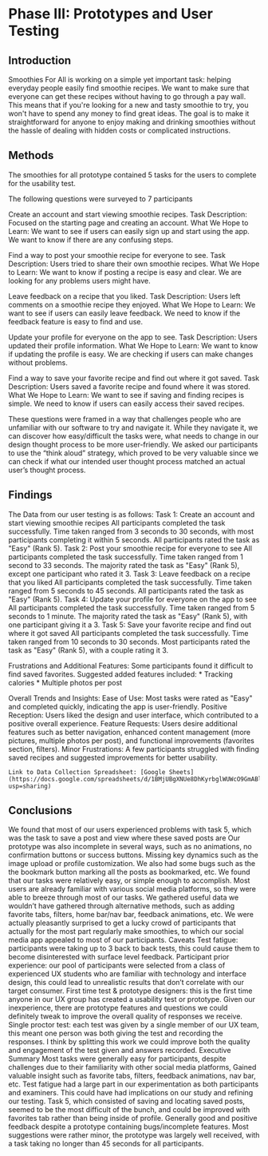 # Phase III: Prototypes and User Testing

## Introduction
Smoothies For All is working on a simple yet important task: helping everyday people easily find smoothie recipes. We want to make sure that everyone can get these recipes without having to go through a pay wall. This means that if you're looking for a new and tasty smoothie to try, you won't have to spend any money to find great ideas. The goal is to make it straightforward for anyone to enjoy making and drinking smoothies without the hassle of dealing with hidden costs or complicated instructions.

## Methods

The smoothies for all prototype contained 5 tasks for the users to complete for the usability test. 

The following questions were surveyed to 7 participants

Create an account and start viewing smoothie recipes.
    Task Description: Focused on the starting page and creating an account.
    What We Hope to Learn: We want to see if users can easily sign up and start using the app. We want to know if there are any confusing steps.

Find a way to post your smoothie recipe for everyone to see.
    Task Description: Users tried to share their own smoothie recipes.
    What We Hope to Learn: We want to know if posting a recipe is easy and clear. We are looking for any problems users might have.

Leave feedback on a recipe that you liked.
    Task Description: Users left comments on a smoothie recipe they enjoyed.
    What We Hope to Learn: We want to see if users can easily leave feedback. We need to know if the feedback feature is easy to find and use.

Update your profile for everyone on the app to see.
    Task Description: Users updated their profile information.
    What We Hope to Learn: We want to know if updating the profile is easy. We are checking if users can make changes without problems.
    
Find a way to save your favorite recipe and find out where it got saved.
    Task Description: Users saved a favorite recipe and found where it was stored.
    What We Hope to Learn: We want to see if saving and finding recipes is simple. We need to know if users can easily access their saved recipes.

These questions were framed in a way that challenges people who are unfamiliar with our software to try and navigate it. While they navigate it, we can discover how easy/difficult the tasks were, what needs to change in our design thought process to be more user-friendly.
We asked our participants to use the “think aloud” strategy, which proved to be very valuable since we can check if what our intended user thought process matched an actual user’s thought process.

## Findings

The Data from our user testing is as follows:
    Task 1: Create an account and start viewing smoothie recipes
        All participants completed the task successfully.
        Time taken ranged from 3 seconds to 30 seconds, with most participants completing it within 5 seconds.
        All participants rated the task as "Easy" (Rank 5).
    Task 2: Post your smoothie recipe for everyone to see
        All participants completed the task successfully.
        Time taken ranged from 1 second to 33 seconds.
        The majority rated the task as "Easy" (Rank 5), except one participant who rated it 3.
    Task 3: Leave feedback on a recipe that you liked
        All participants completed the task successfully.
        Time taken ranged from 5 seconds to 45 seconds.
        All participants rated the task as "Easy" (Rank 5).
    Task 4: Update your profile for everyone on the app to see
        All participants completed the task successfully.
        Time taken ranged from 5 seconds to 1 minute.
        The majority rated the task as "Easy" (Rank 5), with one participant giving it a 3.
    Task 5: Save your favorite recipe and find out where it got saved
        All participants completed the task successfully.
        Time taken ranged from 10 seconds to 30 seconds.
        Most participants rated the task as "Easy" (Rank 5), with a couple rating it 3.


Frustrations and Additional Features:
    Some participants found it difficult to find saved favorites.
    Suggested added features included:
    * Tracking calories
    * Multiple photos per post

Overall Trends and Insights:
    Ease of Use: Most tasks were rated as "Easy" and completed quickly, indicating the app is user-friendly.
    Positive Reception: Users liked the design and user interface, which contributed to a positive overall experience.
    Feature Requests: Users desire additional features such as better navigation, enhanced content management (more pictures, multiple photos per post), and functional improvements (favorites section, filters).
    Minor Frustrations: A few participants struggled with finding saved recipes and suggested improvements for better usability.

    Link to Data Collection Spreadsheet: [Google Sheets](https://docs.google.com/spreadsheets/d/1BMjUBgXNUe8DhKyrbglWUWcO9GmABlVeU8BrS1UgDNI/edit?usp=sharing)

## Conclusions

We found that most of our users experienced problems with task 5, which was the task to save a post and view where these saved posts are
Our prototype was also incomplete in several ways, such as no animations, no confirmation buttons or success buttons. Missing key dynamics such as the image upload or profile customization. We also had some bugs such as the the bookmark button marking all the posts as bookmarked, etc.
We found that our tasks were relatively easy, or simple enough to accomplish. Most users are already familiar with various social media platforms, so they were able to breeze through most of our tasks.
We gathered useful data we wouldn’t have gathered through alternative methods, such as adding favorite tabs, filters, home bar/nav bar, feedback animations, etc.
We were actually pleasantly surprised to get a lucky crowd of participants that actually for the most part regularly make smoothies, to which our social media app appealed to most of our participants.
Caveats
Test fatigue: participants were taking up to 3 back to back tests, this could cause them to become disinterested with surface level feedback.
Participant prior experience: our pool of participants were selected from a class of experienced UX students who are familiar with technology and interface design, this could lead to unrealistic results that don’t correlate with our target consumer.
First time test & prototype designers: this is the first time anyone in our UX group has created a usability test or prototype. Given our inexperience, there are prototype features and questions we could definitely tweak to improve the overall quality of responses we receive.
Single proctor test: each test was given by a single member of our UX team, this meant one person was both giving the test and recording the responses. I think by splitting this work we could improve both the quality and engagement of the test given and answers recorded.
Executive Summary
Most tasks were generally easy for participants, despite challenges due to their familiarity with other social media platforms,
Gained valuable insight such as favorite tabs, filters, feedback animations, nav bar, etc.
Test fatigue had a large part in our experimentation as both participants and examiners. This could have had implications on our study and refining our testing.
Task 5, which consisted of saving and locating saved posts, seemed to be the most difficult of the bunch, and could be improved with favorites tab rather than being inside of profile.
Generally good and positive feedback despite a prototype containing bugs/incomplete features. Most suggestions were rather minor, the prototype was largely well received, with a task taking no longer than 45 seconds for all participants.
